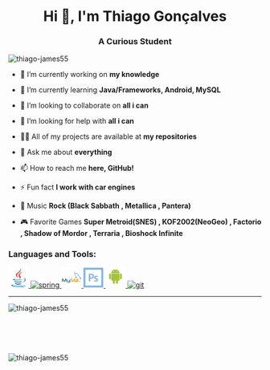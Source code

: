 <h1 align="center">Hi 👋, I'm Thiago Gonçalves</h1>
<h3 align="center">A Curious Student</h3>

<p align="left"> <img src="https://komarev.com/ghpvc/?username=thiago-james55&label=Profile%20views&color=0e75b6&style=flat" alt="thiago-james55" /> </p>

- 🔭 I’m currently working on **my knowledge**

- 🌱 I’m currently learning **Java/Frameworks, Android, MySQL**

- 👯 I’m looking to collaborate on **all i can**

- 🤝 I’m looking for help with **all i can**

- 👨‍💻 All of my projects are available at **my repositories**

- 💬 Ask me about **everything**

- 📫 How to reach me **here, GitHub!**

- ⚡ Fun fact **I work with car engines**

- :musical_note: Music **Rock (Black Sabbath , Metallica  , Pantera)**
- :video_game: Favorite Games **Super Metroid(SNES) , KOF2002(NeoGeo) , Factorio , Shadow of Mordor , Terraria , Bioshock Infinite**


<h3 align="left">Languages and Tools:</h3>

<p align="left"> 

<a href="https://www.java.com" target="_blank"> <img src="https://raw.githubusercontent.com/devicons/devicon/master/icons/java/java-original.svg" alt="java" width="40" height="40"/> </a> <a href="https://spring.io/" target="_blank"> <img src="https://www.vectorlogo.zone/logos/springio/springio-icon.svg" alt="spring" width="40" height="40"/> </a> <a href="https://www.mysql.com/" target="_blank"> <img src="https://raw.githubusercontent.com/devicons/devicon/master/icons/mysql/mysql-original-wordmark.svg" alt="mysql" width="40" height="40"/> </a> <a href="https://www.photoshop.com/en" target="_blank"> <img src="https://raw.githubusercontent.com/devicons/devicon/master/icons/photoshop/photoshop-line.svg" alt="photoshop" width="40" height="40"/> </a> <a href="https://developer.android.com" target="_blank"> <img src="https://raw.githubusercontent.com/devicons/devicon/master/icons/android/android-original-wordmark.svg" alt="android" width="40" height="40"/> </a> <a href="https://git-scm.com/" target="_blank"> <img src="https://www.vectorlogo.zone/logos/git-scm/git-scm-icon.svg" alt="git" width="40" height="40"/> </a> </p>

___________________________________

<p><img align="left" src="https://github-readme-stats.vercel.app/api/top-langs?username=thiago-james55&show_icons=true&locale=en&layout=compact" alt="thiago-james55" /></p>
<br><br> <br><br><br>
<p><img align="left" src="https://github-readme-stats.vercel.app/api?username=thiago-james55&show_icons=true&locale=en" alt="thiago-james55" /></p>


